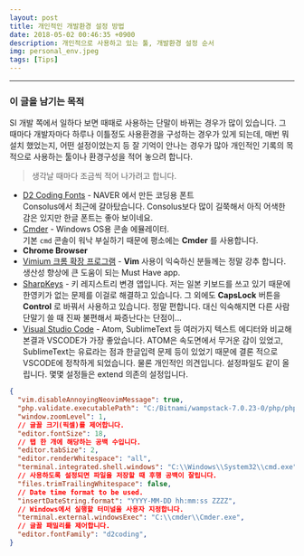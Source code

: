 ```yaml
---
layout: post
title: 개인적인 개발환경 설정 방법
date: 2018-05-02 00:46:35 +0900
description: 개인적으로 사용하고 있는 툴, 개발환경 설정 순서
img: personal_env.jpeg
tags: [Tips]
---
```

-------------------------------------
### 이 글을 남기는 목적
SI 개발 쪽에서 일하다 보면 때때로 사용하는 단말이 바뀌는 경우가 많이 있습니다. 그 때마다 개발자마다 하루나 이틀정도 사용환경을 구성하는 경우가 있게 되는데, 매번 뭐 설치 했었는지, 어떤 설정이었는지 등 잘 기억이 안나는 경우가 많아 개인적인 기록의 목적으로 사용하는 툴이나 환경구성을 적어 놓으려 합니다.

> 생각날 때마다 조금씩 적어 나가려고 합니다.

- [D2 Coding Fonts](https://github.com/naver/d2codingfont) - NAVER 에서 만든 코딩용 폰트  
Consolus에서 최근에 갈아탔습니다. Consolus보다 많이 길쭉해서 아직 어색한 감은 있지만 한글 폰트는 좋아 보이네요.
- [Cmder](http://cmder.net/) - Windows OS용 콘솔 에뮬레이터.  
기본 `cmd` 콘솔이 워낙 부실하기 때문에 평소에는 **Cmder** 를 사용합니다.
- **Chrome Browser**
- [Vimium 크롬 확장 프로그램](https://chrome.google.com/webstore/search/vimium?utm_source=chrome-ntp-icon) - **Vim** 사용이 익숙하신 분들께는 정말 강추 합니다. 생산성 향상에 큰 도움이 되는 Must Have app.
- [SharpKeys](https://github.com/randyrants/sharpkeys) - 키 레지스트리 변경 앱입니다. 저는 일본 키보드를 쓰고 있기 때문에 한영키가 없는 문제를 이걸로 해결하고 있습니다. 그 외에도 **CapsLock** 버튼을 **Control** 로 바꿔서 사용하고 있습니다. 정말 편합니다. 대신 익숙해지면 다른 사람 단말기 쓸 때 진짜 불편해서 짜증난다는 단점이...
- [Visual Studio Code](https://code.visualstudio.com/) - Atom, SublimeText 등 여러가지 텍스트 에디터와 비교해본결과 VSCODE가 가장 좋았습니다. ATOM은 속도면에서 무거운 감이 있었고, SublimeText는 유료라는 점과 한글입력 문제 등이 있었기 때문에 결론 적으로 VSCODE에 정착하게 되었습니다. 물론 개인적인 의견입니다. 설정파일도 같이 올립니다. 몇몇 설정들은 extend 의존의 설정입니다.
```json
{
  "vim.disableAnnoyingNeovimMessage": true,
  "php.validate.executablePath": "C:/Bitnami/wampstack-7.0.23-0/php/php.exe",
  "window.zoomLevel": 1,
  // 글꼴 크기(픽셀)를 제어합니다.
  "editor.fontSize": 18,
  // 탭 한 개에 해당하는 공백 수입니다.
  "editor.tabSize": 2,
  "editor.renderWhitespace": "all",
  "terminal.integrated.shell.windows": "C:\\Windows\\System32\\cmd.exe",
  // 사용하도록 설정되면 파일을 저장할 때 후행 공백이 잘립니다.
  "files.trimTrailingWhitespace": false,
  // Date time format to be used.
  "insertDateString.format": "YYYY-MM-DD hh:mm:ss ZZZZ",
  // Windows에서 실행할 터미널을 사용자 지정합니다.
  "terminal.external.windowsExec": "C:\\cmder\\Cmder.exe",
  // 글꼴 패밀리를 제어합니다.
  "editor.fontFamily": "d2coding",
}
```